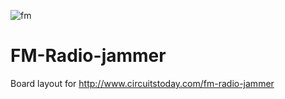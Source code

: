 ![fm](https://cloud.githubusercontent.com/assets/8536299/8457806/d9c50cbc-2013-11e5-8605-3cd105484897.png)

# FM-Radio-jammer
Board layout for http://www.circuitstoday.com/fm-radio-jammer
